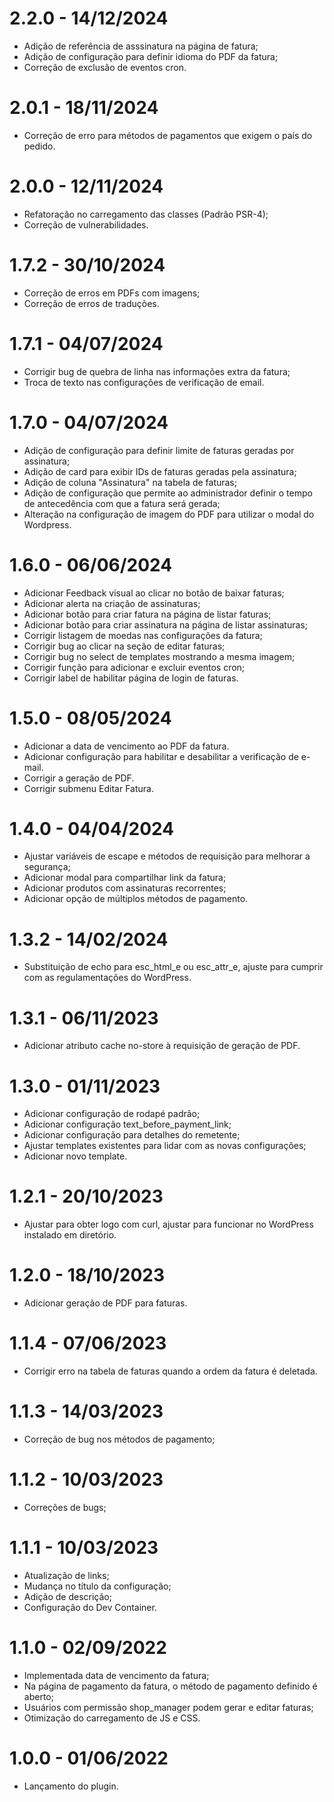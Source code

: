 # 2.2.0 - 14/12/2024
* Adição de referência de asssinatura na página de fatura;
* Adição de configuração para definir idioma do PDF da fatura;
* Correção de exclusão de eventos cron.

# 2.0.1 - 18/11/2024
* Correção de erro para métodos de pagamentos que exigem o país do pedido.

# 2.0.0 - 12/11/2024
* Refatoração no carregamento das classes (Padrão PSR-4);
* Correção de vulnerabilidades.

# 1.7.2 - 30/10/2024
* Correção de erros em PDFs com imagens;
* Correção de erros de traduções.

# 1.7.1 - 04/07/2024
* Corrigir bug de quebra de linha nas informações extra da fatura;
* Troca de texto nas configurações de verificação de email.

# 1.7.0 - 04/07/2024
* Adição de configuração para definir limite de faturas geradas por assinatura;
* Adição de card para exibir IDs de faturas geradas pela assinatura;
* Adição de coluna "Assinatura" na tabela de faturas;
* Adição de configuração que permite ao administrador definir o tempo de antecedência com que a fatura será gerada;
* Alteração na configuração de imagem do PDF para utilizar o modal do Wordpress.

# 1.6.0 - 06/06/2024
* Adicionar Feedback visual ao clicar no botão de baixar faturas; 
* Adicionar alerta na criação de assinaturas; 
* Adicionar botão para criar fatura na página de listar faturas;
* Adicionar botão para criar assinatura na página de listar assinaturas;
* Corrigir listagem de moedas nas configurações da fatura;
* Corrigir bug ao clicar na seção de editar faturas; 
* Corrigir bug no select de templates mostrando a mesma imagem;
* Corrigir função para adicionar e excluir eventos cron;
* Corrigir label de habilitar página de login de faturas.

# 1.5.0 - 08/05/2024
* Adicionar a data de vencimento ao PDF da fatura.
* Adicionar configuração para habilitar e desabilitar a verificação de e-mail.
* Corrigir a geração de PDF.
* Corrigir submenu Editar Fatura.

# 1.4.0 - 04/04/2024
* Ajustar variáveis de escape e métodos de requisição para melhorar a segurança;
* Adicionar modal para compartilhar link da fatura;
* Adicionar produtos com assinaturas recorrentes;
* Adicionar opção de múltiplos métodos de pagamento.

# 1.3.2 - 14/02/2024
* Substituição de echo para esc_html_e ou esc_attr_e, ajuste para cumprir com as regulamentações do WordPress.

# 1.3.1 - 06/11/2023
* Adicionar atributo cache no-store à requisição de geração de PDF.

# 1.3.0 - 01/11/2023
* Adicionar configuração de rodapé padrão;
* Adicionar configuração text_before_payment_link;
* Adicionar configuração para detalhes do remetente;
* Ajustar templates existentes para lidar com as novas configurações;
* Adicionar novo template.

# 1.2.1 - 20/10/2023
* Ajustar para obter logo com curl, ajustar para funcionar no WordPress instalado em diretório.

# 1.2.0 - 18/10/2023
* Adicionar geração de PDF para faturas.

# 1.1.4 - 07/06/2023
* Corrigir erro na tabela de faturas quando a ordem da fatura é deletada.

# 1.1.3 - 14/03/2023
* Correção de bug nos métodos de pagamento;

# 1.1.2 - 10/03/2023
* Correções de bugs;

# 1.1.1 - 10/03/2023
* Atualização de links;
* Mudança no título da configuração;
* Adição de descrição;
* Configuração do Dev Container.

# 1.1.0 - 02/09/2022
* Implementada data de vencimento da fatura;
* Na página de pagamento da fatura, o método de pagamento definido é aberto;
* Usuários com permissão shop_manager podem gerar e editar faturas;
* Otimização do carregamento de JS e CSS.

# 1.0.0 - 01/06/2022
* Lançamento do plugin.